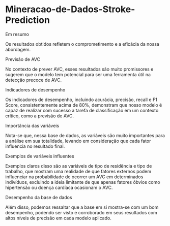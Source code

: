 # Mineracao-de-Dados-Stroke-Prediction

Em resumo

Os resultados obtidos refletem o comprometimento e a eficácia da nossa abordagem.

Previsão de AVC

No contexto de prever AVC, esses resultados são muito promissores e sugerem que o modelo tem potencial para ser uma ferramenta útil na detecção precoce de AVC.

Indicadores de desempenho

Os indicadores de desempenho, incluindo acurácia, precisão, recall e F1 Score, consistentemente acima de 80%, demonstram que nosso modelo é capaz de realizar com sucesso a tarefa de classificação em um contexto crítico, como a previsão de AVC.

Importância das variáveis

Nota-se que, nessa base de dados, as variáveis são muito importantes para a análise em sua totalidade, levando em consideração que cada fator influencia no resultado final.

Exemplos de variáveis influentes

Exemplos claros disso são as variáveis de tipo de residência e tipo de trabalho, que mostram uma realidade de que fatores externos podem influenciar na probabilidade de ocorrer um AVC em determinados indivíduos, excluindo a ideia limitante de que apenas fatores óbvios como hipertensão ou doença cardíaca ocasionam o AVC.

Desempenho da base de dados

Além disso, podemos ressaltar que a base em si mostra-se com um bom desempenho, podendo ser visto e corroborado em seus resultados com altos níveis de precisão em cada modelo aplicado.